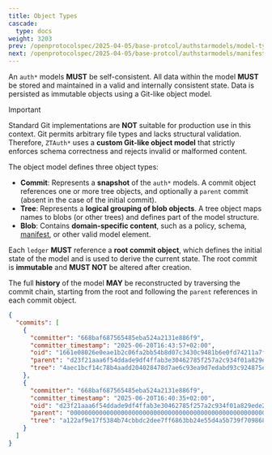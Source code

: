 ```yaml
---
title: Object Types
cascade:
  type: docs
weight: 3203
prev: /openprotocolspec/2025-04-05/base-protcol/authstarmodels/model-types
next: /openprotocolspec/2025-04-05/base-protcol/authstarmodels/manifest-blob
---
```


An `auth*` models **MUST** be self-consistent. All data within the model **MUST** be stored and maintained in a valid and internally consistent state. Data is persisted as immutable objects using a Git-like object model.

> [!IMPORTANT]
> Standard Git implementations are **NOT** suitable for production use in this context. Git permits arbitrary file types and lacks structural validation. Therefore, `ZTAuth*` uses a **custom Git-like object model** that strictly enforces schema correctness and rejects invalid or malformed content.

The object model defines three object types:

- **Commit**: Represents a **snapshot** of the `auth*` models. A commit object references one or more tree objects, and optionally a `parent` commit (absent in the case of the initial commit).
- **Tree**: Represents a **logical grouping of blob objects**. A tree object maps names to blobs (or other trees) and defines part of the model structure.
- **Blob**: Contains **domain-specific content**, such as a policy, schema, [manifest](/openprotocolspec/2025-04-05/base-protcol/authstarmodels/manifest), or other valid model element.

Each `ledger` **MUST** reference a **root commit object**, which defines the initial state of the model and is used to derive the current state. The root commit is **immutable** and **MUST NOT** be altered after creation.

The full **history** of the model **MAY** be reconstructed by traversing the commit chain, starting from the root and following the `parent` references in each commit object.

```json
{
  "commits": [
    {
      "committer": "668baf687565485eba524a2131e886f9",
      "committer_timestamp": "2025-06-20T16:43:57+02:00",
      "oid": "1661e08026e0eae1b2c06fa2bb54b8d07c3430c9481b6e0fd74211a7f4ab7d9c",
      "parent": "d23f21aaa6f54ddade9df4ffab3e30462785f257a2c934f01a829ede2f0eaa03",
      "tree": "4aec1bcf14c78b4aadd204028478d7ae6c93ea9d7edabd93c924875e394a8f05"
    },
    {
      "committer": "668baf687565485eba524a2131e886f9",
      "committer_timestamp": "2025-06-20T16:40:35+02:00",
      "oid": "d23f21aaa6f54ddade9df4ffab3e30462785f257a2c934f01a829ede2f0eaa03",
      "parent": "0000000000000000000000000000000000000000000000000000000000000000",
      "tree": "a122af9e17f5384b74cbbdc2dee7ff6863bb24e55d4a5b739f7098686ef34fec"
    }
  ]
}
```
